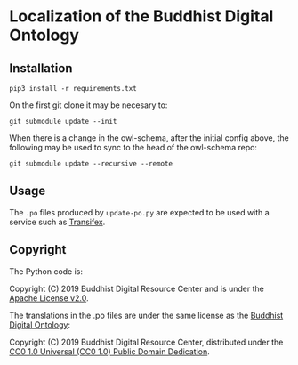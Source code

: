 # Localization of the Buddhist Digital Ontology

## Installation

```
pip3 install -r requirements.txt
```
On the first git clone it may be necesary to:
```
git submodule update --init
```
When there is a change in the owl-schema, after the initial config above, the following may be used to sync to the head of the owl-schema repo:
```
git submodule update --recursive --remote
```
## Usage

The `.po` files produced by `update-po.py` are expected to be used with a service such as [Transifex](https://www.transifex.com/).

## Copyright

The Python code is:

Copyright (C) 2019 Buddhist Digital Resource Center and is under the [Apache License v2.0](LICENSE).

The translations in the .po files are under the same license as the [Buddhist Digital Ontology](https://github.com/buda-base/owl-schema): 

Copyright (C) 2019 Buddhist Digital Resource Center, distributed under the [CC0 1.0 Universal (CC0 1.0) Public Domain Dedication](https://creativecommons.org/publicdomain/zero/1.0/deed).
